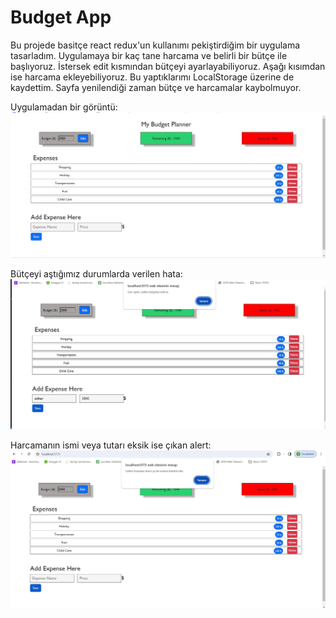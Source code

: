 
# Budget App

Bu projede basitçe react redux'un kullanımı pekiştirdiğim bir uygulama tasarladım. Uygulamaya bir kaç tane harcama ve belirli bir bütçe ile başlıyoruz. İstersek edit kısmından bütçeyi ayarlayabiliyoruz. Aşağı kısımdan ise harcama ekleyebiliyoruz. Bu yaptıklarımı LocalStorage üzerine de kaydettim. Sayfa yenilendiği zaman bütçe ve harcamalar kaybolmuyor.

Uygulamadan bir görüntü:
![Uygulamadan bir görüntü](https://github.com/Erenkta/budget-app/blob/main/readme_img/budget_planner_init.jpg)

Bütçeyi aştığımız durumlarda verilen hata:
![Bütçeyi aştığımız durumlarda çıkan alert](https://github.com/Erenkta/budget-app/blob/main/readme_img/budget_error.jpg)

Harcamanın ismi veya tutarı eksik ise çıkan alert:
![Harcamanın ismi veya tutarı eksik ise çıkan alert](https://github.com/Erenkta/budget-app/blob/main/readme_img/expense_error.jpg)

    
